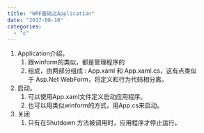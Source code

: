 ```yaml
---
title: "WPF基础之Application"
date: "2017-08-10"
categories: 
  - "c"
---
```


1. Application介绍。
    1. 跟winform的类似，都是管理程序的
    2. 组成，由两部分组成 : App.xaml 和 App.xaml.cs，这有点类似于 Asp.Net WebForm，将定义和行为代码相分离。
2. 启动。
    1. 可以使用App.xaml文件定义启动应用程序。
    2. 也可以用类似winform的方式，用App.cs来启动。
3. 关闭
    1. 只有在Shutdown 方法被调用时，应用程序才停止运行。
